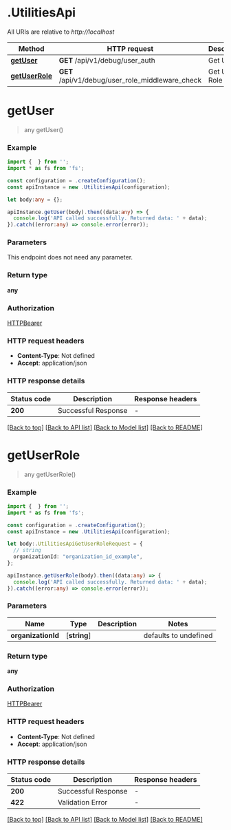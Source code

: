 # .UtilitiesApi

All URIs are relative to *http://localhost*

Method | HTTP request | Description
------------- | ------------- | -------------
[**getUser**](UtilitiesApi.md#getUser) | **GET** /api/v1/debug/user_auth | Get User
[**getUserRole**](UtilitiesApi.md#getUserRole) | **GET** /api/v1/debug/user_role_middleware_check | Get User Role


# **getUser**
> any getUser()


### Example


```typescript
import {  } from '';
import * as fs from 'fs';

const configuration = .createConfiguration();
const apiInstance = new .UtilitiesApi(configuration);

let body:any = {};

apiInstance.getUser(body).then((data:any) => {
  console.log('API called successfully. Returned data: ' + data);
}).catch((error:any) => console.error(error));
```


### Parameters
This endpoint does not need any parameter.


### Return type

**any**

### Authorization

[HTTPBearer](README.md#HTTPBearer)

### HTTP request headers

 - **Content-Type**: Not defined
 - **Accept**: application/json


### HTTP response details
| Status code | Description | Response headers |
|-------------|-------------|------------------|
**200** | Successful Response |  -  |

[[Back to top]](#) [[Back to API list]](README.md#documentation-for-api-endpoints) [[Back to Model list]](README.md#documentation-for-models) [[Back to README]](README.md)

# **getUserRole**
> any getUserRole()


### Example


```typescript
import {  } from '';
import * as fs from 'fs';

const configuration = .createConfiguration();
const apiInstance = new .UtilitiesApi(configuration);

let body:.UtilitiesApiGetUserRoleRequest = {
  // string
  organizationId: "organization_id_example",
};

apiInstance.getUserRole(body).then((data:any) => {
  console.log('API called successfully. Returned data: ' + data);
}).catch((error:any) => console.error(error));
```


### Parameters

Name | Type | Description  | Notes
------------- | ------------- | ------------- | -------------
 **organizationId** | [**string**] |  | defaults to undefined


### Return type

**any**

### Authorization

[HTTPBearer](README.md#HTTPBearer)

### HTTP request headers

 - **Content-Type**: Not defined
 - **Accept**: application/json


### HTTP response details
| Status code | Description | Response headers |
|-------------|-------------|------------------|
**200** | Successful Response |  -  |
**422** | Validation Error |  -  |

[[Back to top]](#) [[Back to API list]](README.md#documentation-for-api-endpoints) [[Back to Model list]](README.md#documentation-for-models) [[Back to README]](README.md)


